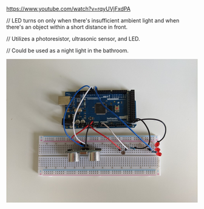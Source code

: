 https://www.youtube.com/watch?v=rqyUVjFxdPA

// LED turns on only when there's insufficient ambient light and when there's an object within a short distance in front.

// Utilizes a photoresistor, ultrasonic sensor, and LED.

// Could be used as a night light in the bathroom.

![view](https://github.com/ahuang11/arduino/blob/master/night_light/view.jpg)
